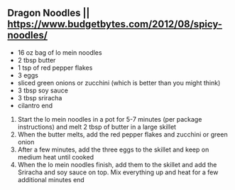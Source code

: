 ## Dragon Noodles || https://www.budgetbytes.com/2012/08/spicy-noodles/

- 16 oz bag of lo mein noodles
- 2 tbsp butter
- 1 tsp of red pepper flakes
- 3 eggs
- sliced green onions or zucchini (which is better than you might think)
- 3 tbsp soy sauce
- 3 tbsp sriracha
- cilantro
end

1) Start the lo mein noodles in a pot for 5-7 minutes (per package instructions) and melt 2 tbsp of butter in a large skillet
2) When the butter melts, add the red pepper flakes and zucchini or green onion
3) After a few minutes, add the three eggs to the skillet and keep on medium heat until cooked
4) When the lo mein noodles finish, add them to the skillet and add the Sriracha and soy sauce on top. Mix everything up and heat for a few additional minutes
end
